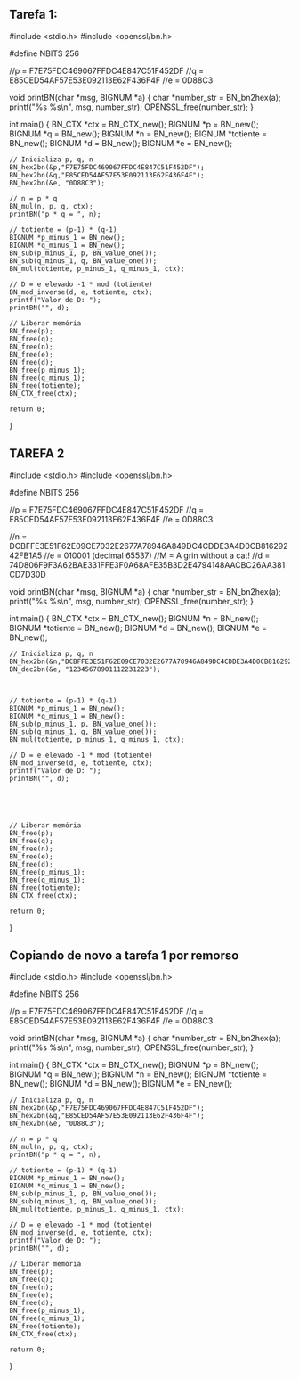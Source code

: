 ## Tarefa 1: 

#include <stdio.h>
#include <openssl/bn.h>

#define NBITS 256

//p = F7E75FDC469067FFDC4E847C51F452DF
//q = E85CED54AF57E53E092113E62F436F4F
//e = 0D88C3

void printBN(char *msg, BIGNUM *a) {
    char *number_str = BN_bn2hex(a);
    printf("%s %s\n", msg, number_str);
    OPENSSL_free(number_str);
}

int main() {
    BN_CTX *ctx = BN_CTX_new();
    BIGNUM *p = BN_new();
    BIGNUM *q = BN_new();
    BIGNUM *n = BN_new();
    BIGNUM *totiente = BN_new();
    BIGNUM *d = BN_new();
    BIGNUM *e = BN_new();

    // Inicializa p, q, n 
    BN_hex2bn(&p,"F7E75FDC469067FFDC4E847C51F452DF");
    BN_hex2bn(&q,"E85CED54AF57E53E092113E62F436F4F"); 
    BN_hex2bn(&e, "0D88C3");

    // n = p * q
    BN_mul(n, p, q, ctx);
    printBN("p * q = ", n);
    
    // totiente = (p-1) * (q-1)
    BIGNUM *p_minus_1 = BN_new();
    BIGNUM *q_minus_1 = BN_new();
    BN_sub(p_minus_1, p, BN_value_one());
    BN_sub(q_minus_1, q, BN_value_one());  
    BN_mul(totiente, p_minus_1, q_minus_1, ctx);

    // D = e elevado -1 * mod (totiente)
    BN_mod_inverse(d, e, totiente, ctx);
    printf("Valor de D: ");
    printBN("", d);

    // Liberar memória
    BN_free(p);
    BN_free(q);
    BN_free(n);
    BN_free(e);
    BN_free(d);
    BN_free(p_minus_1);
    BN_free(q_minus_1);
    BN_free(totiente);
    BN_CTX_free(ctx);

    return 0;
}



## TAREFA 2
#include <stdio.h>
#include <openssl/bn.h>

#define NBITS 256

//p = F7E75FDC469067FFDC4E847C51F452DF
//q = E85CED54AF57E53E092113E62F436F4F
//e = 0D88C3

//n = DCBFFE3E51F62E09CE7032E2677A78946A849DC4CDDE3A4D0CB81629242FB1A5
//e = 010001 (decimal 65537)
//M = A grin without a cat!
//d = 74D806F9F3A62BAE331FFE3F0A68AFE35B3D2E4794148AACBC26AA381CD7D30D

void printBN(char *msg, BIGNUM *a) {
    char *number_str = BN_bn2hex(a);
    printf("%s %s\n", msg, number_str);
    OPENSSL_free(number_str);
}

int main() {
    BN_CTX *ctx = BN_CTX_new();
    BIGNUM *n = BN_new();
    BIGNUM *totiente = BN_new();
    BIGNUM *d = BN_new();
    BIGNUM *e = BN_new();

    // Inicializa p, q, n 
    BN_hex2bn(&n,"DCBFFE3E51F62E09CE7032E2677A78946A849DC4CDDE3A4D0CB81629242FB1A5");
    BN_dec2bn(&e, "12345678901112231223");

   
    
    // totiente = (p-1) * (q-1)
    BIGNUM *p_minus_1 = BN_new();
    BIGNUM *q_minus_1 = BN_new();
    BN_sub(p_minus_1, p, BN_value_one());
    BN_sub(q_minus_1, q, BN_value_one());  
    BN_mul(totiente, p_minus_1, q_minus_1, ctx);

    // D = e elevado -1 * mod (totiente)
    BN_mod_inverse(d, e, totiente, ctx);
    printf("Valor de D: ");
    printBN("", d);
    
    
    
    

    // Liberar memória
    BN_free(p);
    BN_free(q);
    BN_free(n);
    BN_free(e);
    BN_free(d);
    BN_free(p_minus_1);
    BN_free(q_minus_1);
    BN_free(totiente);
    BN_CTX_free(ctx);

    return 0;
}

## Copiando de novo a tarefa 1 por remorso
#include <stdio.h>
#include <openssl/bn.h>

#define NBITS 256

//p = F7E75FDC469067FFDC4E847C51F452DF
//q = E85CED54AF57E53E092113E62F436F4F
//e = 0D88C3

void printBN(char *msg, BIGNUM *a) {
    char *number_str = BN_bn2hex(a);
    printf("%s %s\n", msg, number_str);
    OPENSSL_free(number_str);
}

int main() {
    BN_CTX *ctx = BN_CTX_new();
    BIGNUM *p = BN_new();
    BIGNUM *q = BN_new();
    BIGNUM *n = BN_new();
    BIGNUM *totiente = BN_new();
    BIGNUM *d = BN_new();
    BIGNUM *e = BN_new();

    // Inicializa p, q, n 
    BN_hex2bn(&p,"F7E75FDC469067FFDC4E847C51F452DF");
    BN_hex2bn(&q,"E85CED54AF57E53E092113E62F436F4F"); 
    BN_hex2bn(&e, "0D88C3");

    // n = p * q
    BN_mul(n, p, q, ctx);
    printBN("p * q = ", n);
    
    // totiente = (p-1) * (q-1)
    BIGNUM *p_minus_1 = BN_new();
    BIGNUM *q_minus_1 = BN_new();
    BN_sub(p_minus_1, p, BN_value_one());
    BN_sub(q_minus_1, q, BN_value_one());  
    BN_mul(totiente, p_minus_1, q_minus_1, ctx);

    // D = e elevado -1 * mod (totiente)
    BN_mod_inverse(d, e, totiente, ctx);
    printf("Valor de D: ");
    printBN("", d);

    // Liberar memória
    BN_free(p);
    BN_free(q);
    BN_free(n);
    BN_free(e);
    BN_free(d);
    BN_free(p_minus_1);
    BN_free(q_minus_1);
    BN_free(totiente);
    BN_CTX_free(ctx);

    return 0;
}

